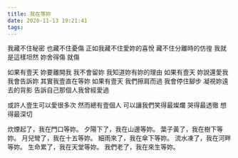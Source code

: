 ```yaml
---
title: 我在等妳
date: 2020-11-13 19:21:41
tags:
---
```

我藏不住秘密
也藏不住憂傷
正如我藏不住愛妳的喜悅
藏不住分離時的仿徨
我就是這樣坦然
妳舍得傷
就傷


如果有壹天
妳要離開我
我不會留妳
我知道妳有妳的理由
如果有壹天
妳說還愛我
我會告訴妳
其實我壹直在等妳
如果有壹天
我們擦肩而過
我會停住腳步
凝視妳遠去的背影
告訴自己那個人我曾經愛過

或許人壹生可以愛很多次
然而總有壹個人
可以讓我們笑得最燦爛
哭得最透徹
想得最深切


炊煙起了，我在門口等妳。
夕陽下了，我在山邊等妳。
葉子黃了，我在樹下等妳。
月兒彎了，我在十五等妳。
細雨來了，我在傘下等妳。
流水凍了，我在河畔等妳。
生命累了，我在天堂等妳。
我們老了，我在來生等妳。
